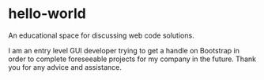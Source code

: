 # hello-world
An educational space for discussing web code solutions.

I am an entry level GUI developer trying to get a handle on Bootstrap in order to complete foreseeable projects for my company in the future. Thank you for any advice and assistance.
